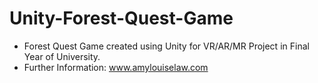 # Unity-Forest-Quest-Game
* Forest Quest Game created using Unity for VR/AR/MR Project in Final Year of University. 
* Further Information: www.amylouiselaw.com
